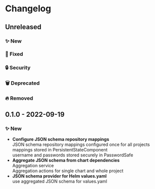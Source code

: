# Changelog

## Unreleased

### ✨ New

### 🐛 Fixed

### 🔒 Security

### 🗑 Deprecated

### 🔥 Removed

## 0.1.0 - 2022-09-19

### ✨ New
- **Configure JSON schema repository mappings**\
  JSON schema repository mappings configured once for all projects\
  mappings stored in PersistentStateComponent\
  username and passwords stored securely in PasswordSafe
- **Aggregate JSON schema from chart dependencies**\
  Aggregation service\
  Aggregation actions for single chart and whole project
- **JSON schema provider for Helm values.yaml**\
  use aggregated JSON schema for values.yaml
